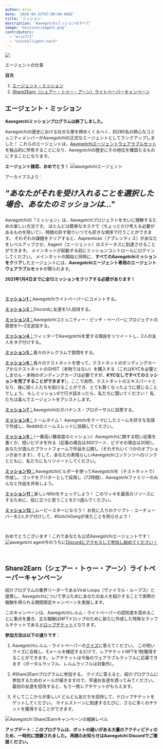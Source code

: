 ```yaml
---
author: eris
date: '2020-04-23T07:00:00.000Z'
title: 'ミッション'
description: 'Aavegotchiミッションのすべて'
image: "missions/aagent.png"
contributors:
  - "eris771"
  - "unintelligent-nerd"
---
```


<div class="headerImageContainer">
<img src="/missions/aagent.png" class="headerImage">
<p class="headerImageText">エージェントの仕事</p>
</div>

<div class="contentsBox">

**目次**

<ol>
<li><a href=#the-aagent-missions>エージェント・ミッション</a></li>
<li><a href=#share2earn-litepaper-campaign>Share2Earn（シェアー・トゥー・アーン）ライトペーパーキャンペーン</a></li>
</ol>

</div>

## エージェント・ミッション

**Aavegotchiミッションプログラムは終了しました。**

Aavegotchiの歴史における壮大な章を締めくくるべく、約280名の熱心なコミュニティメンバーがAavegotchiの正式なエージェントとしてランクアップしました！ これらのエージェントは、[Aavegotchiエージェントウェアラブルセット](/wearables#aagent-wearables-set)を独占的に所有することになり、Aavegotchiの歴史にその地位を確固たるものにすることになります。

**エージェント諸君、おめでとう！** <img src="/missions/tinyagent.png" alt = "aavegotchiエージェント" />


アーカイブスより：

<p style="font-size:25px; font-style: italic;"><b>"あなたがそれを受け入れることを選択した場合、あなたのミッションは..."</b></p>

Aavegotchiの「ミッション」は、Aavegotchiプロジェクトを大いに理解するための楽しい方法です。 ほとんどは簡単なタスクで（ちょっとだけ考える必要があるものを除いて）、時間の許す限りいつでも好きな順序で行うことができます。 それぞれの課題をクリアすると、Aaprentices（アプレンティス）があなたをレベルアップさせ、Aagent（エージェント）のステータスに到達させることができます。 メインネットが起動する前にミッションコントロールにログインしてください。 メインネットの開始と同時に、**すべてのAavegotchiミッションをクリア**したエージェントには、**Aavegotchiエージェント専用のエージェントウェアラブルセット**が贈られます。

**2021年1月4日までに全12ミッションをクリアする必要があります！**

&nbsp;


[**ミッション1：**](https://aavegotchi.medium.com/aavegotchi-community-update-3-4d733e8275e)Aavegotchiライトペーパーにコメントする。

[**ミッション2：**](https://aavegotchi.medium.com/aavegotchi-community-update-4-1744633c3fc4)Discordに友達を1人招待する。

[**ミッション3：**](https://aavegotchi.medium.com/aavegotchi-community-update-5-39d240b3bd13)Aavegotchiコミュニティー・ピッチ・ペーパーにプロジェクトの感想を1～2文追加する。

[**ミッション4：**](https://aavegotchi.medium.com/aavegotchi-community-update-6-ecece9ba73de)ツィッターでAavegotchiを愛する理由をリツイートし、2人の友人をタグ付けする。

[**ミッション5：**](https://aavegotchi.medium.com/aavegotchi-community-update-7-a8f1ce2b297d)我々のテレグラムで質問をする。

[**ミッション6：**](https://aavegotchi.medium.com/aavegotchi-community-update-8-8e2bcba353b9)我々のテストネットを使って、テストネットのボンディングカーブからテストネットのGHST（本物ではない）を購入する（これはKYCを必要としません - 本物のボンディングカーブは必要ですが、**KYCなしですべてのミッションを完了することができます**）。ここで突然、テストネットのエキスパートとなり、後に続く人たちを助けることができ、とても賢くなったように感じることでしょう。 もしミッション6で行き詰まったら、私たちに聞いてください！ 私たちは喜んでエージェントをアシストします。

[**ミッション7：**](https://aavegotchi.medium.com/aavegotchi-community-update-9-3c297c4ae645)Aavegotchiのガバナンス・プロポーザルに投票する。

[**ミッション8：**](https://aavegotchi.medium.com/aavegotchi-community-update-10-d0b8af0df301)ミームタイム！ Aavegotchiをテーマにしたミームを好きな言語で作成し、Redditのミームスレッドに投稿してください。

[**ミッション9：**](https://aavegotchi.medium.com/aavegotchi-community-update-12-7f85605e33dd)（一番高い難易度のミッション）Aavegotchiに関する短い記事を書くか、短いビデオを作る（記事の場合は300ワード、ビデオの場合は30秒）。 あなたが選んだプラットフォームで作品を公開し（それぞれいくつかのオプションがあります）、そして、あなたの素晴らしいAavegotchiコンテンツへのリンクとともに、私たちにもリツイートしてください。

[**ミッション10：**](https://aavegotchi.medium.com/aavegotchi-dev-update-3-mission-10-46bd59837936)Aavegotchiビルダーを使ってAavegotchiを（テストネットで）作成し、ゴッチをアバターとして採用し（72時間）、Aavegotchiファミリーのみんなと作品を共有しよう。

[**ミッション11：**](https://aavegotchi.medium.com/aavegotchi-community-update-16-b4db0f05b44)新しいWikiをチェックしよう！ このウィキを最高のリソースにするために、役に立つと思うことを2つ選んでください。

[**ミッション12：**](https://aavegotchi.medium.com/aavegotchi-community-update-18-dbaa35b1ed50)ムービースターになろう！ お気に入りのクリプト・ユーチューバーを2人タグ付けして、#GotchiGangが来たことを知らせよう！

&nbsp;

おめでとうございます！これであなたも公式Aavegotchiエージェントです！ <img src="/missions/tinyagent.png" alt = "aavegotchi agent" />今のうちに[Discordにアクセスして参加し始めてください！](https://discord.com/invite/NPwnWB6)

&nbsp; &nbsp;

## Share2Earn（シェアー・トゥー・アーン）ライトペーパーキャンペーン

紹介プログラムの業界リーダーであるViral Loops（ヴァイラル・ループス）と提携し、Aavegotchiについて学ぶためにあなたの友人を紹介することで実際の報酬を得られる期間限定キャンペーンを実施します。

このキャンペーンは、Aavegotchiレルム・ライトペーパーの認知度を高めることに重点を置き、主な報酬はNFTドロップのために新たに作成した特殊なラッフルチケットである[ドロップチケット](/metaverse#drop-tickets)となります。

**参加方法は以下の通りです**：

1. Aavegotchiレルム・ライトペーパーの[クイズ](https://gotchigang.typeform.com/to/gYuY3bxN#referralcode=MU92ddy)に答えてください。 この短いクイズに合格し、Eメールを確認するだけで、レアチケットNFTを1枚獲得することができます。 レアチケットは今後のウェアラブルラッフルに応募できます（ポータルラッフル、レルムラッフルは対象外）。

2. #Share2Earnプログラムに参加する。 クイズに答えると、紹介プログラムに参加するためのメールが届きますので、早速お友達を誘ってみてください。 最初の友達を招待すると、もう一枚レアチケットがもらえます。

3. そしてここからが楽しい! どんどん友だちを招待して、ドロップチケットをゲットしてください。 マイルストーンに到達するたびに、さらに多くのチケットを獲得することができます。

<img class="bodyImage" src="/missions/share2earn-reward-tiers.png" alt="Aavegotchi Share2Earnキャンペーンの報酬レベル" />

**アップデート：このプログラムは、ボットの疑いがある大量のアクティビティのため、一時的に閉鎖されました。 再開のお知らせはAavegotchi Discordでご確認ください。**